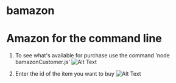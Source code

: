 # bamazon

# Amazon for the command line

1) To see what's available for purchase use the command 'node bamazonCustomer.js'
![Alt Text](https://cl.ly/196bc214147e/Screen%252520Recording%2525202018-11-08%252520at%25252011.17%252520PM.gif)

2) Enter the id of the item you want to buy
![Alt Text](https://cl.ly/789b00edbf83/Screen%252520Recording%2525202018-11-08%252520at%25252011.20%252520PM.gif)
